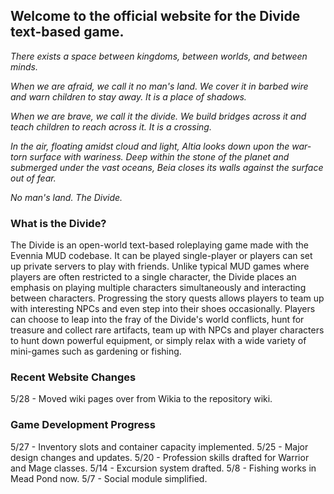 ## Welcome to the official website for the Divide text-based game.

_There exists a space between kingdoms, between worlds, and between minds._

_When we are afraid, we call it no man's land. We cover it in barbed wire and warn children to stay away. It is a place of shadows._

_When we are brave, we call it the divide. We build bridges across it and teach children to reach across it. It is a crossing._

_In the air, floating amidst cloud and light, Altia looks down upon the war-torn surface with wariness. Deep within the stone of the planet and submerged under the vast oceans, Beia closes its walls against the surface out of fear._

_No man's land. The Divide._

### What is the Divide?

The Divide is an open-world text-based roleplaying game made with the Evennia MUD codebase. It can be played single-player or players can set up private servers to play with friends. Unlike typical MUD games where players are often restricted to a single character, the Divide places an emphasis on playing multiple characters simultaneously and interacting between characters. Progressing the story quests allows players to team up with interesting NPCs and even step into their shoes occasionally. Players can choose to leap into the fray of the Divide's world conflicts, hunt for treasure and collect rare artifacts, team up with NPCs and player characters to hunt down powerful equipment, or simply relax with a wide variety of mini-games such as gardening or fishing.

### Recent Website Changes

5/28 - Moved wiki pages over from Wikia to the repository wiki.

### Game Development Progress

5/27 - Inventory slots and container capacity implemented.
5/25 - Major design changes and updates.
5/20 - Profession skills drafted for Warrior and Mage classes.
5/14 - Excursion system drafted.
5/8 - Fishing works in Mead Pond now.
5/7 - Social module simplified. 
